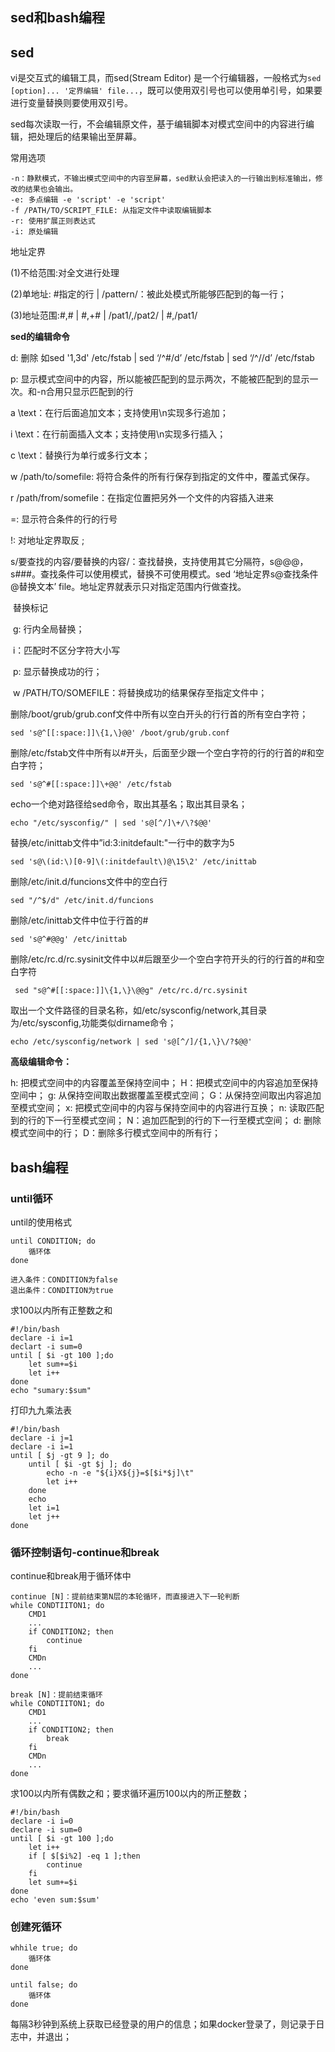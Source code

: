 ## sed和bash编程

## sed

vi是交互式的编辑工具，而sed(Stream Editor) 是一个行编辑器，一般格式为`sed [option]... '定界编辑' file...`，既可以使用双引号也可以使用单引号，如果要进行变量替换则要使用双引号。

sed每次读取一行，不会编辑原文件，基于编辑脚本对模式空间中的内容进行编辑，把处理后的结果输出至屏幕。

常用选项

```
-n：静默模式，不输出模式空间中的内容至屏幕，sed默认会把读入的一行输出到标准输出，修改的结果也会输出。
-e: 多点编辑 -e 'script' -e 'script'
-f /PATH/TO/SCRIPT_FILE: 从指定文件中读取编辑脚本
-r: 使用扩展正则表达式
-i: 原处编辑
```

地址定界

(1)不给范围:对全文进行处理

(2)单地址:    #指定的行   |   /pattern/：被此处模式所能够匹配到的每一行；

(3)地址范围:#,#   |   #,+#   |   /pat1/,/pat2/   | #,/pat1/  

**sed的编辑命令**

d: 删除 如sed '1,3d' /etc/fstab   |      sed ‘/^#/d’ /etc/fstab          |      sed  ‘/^\//d’ /etc/fstab

p: 显示模式空间中的内容，所以能被匹配到的显示两次，不能被匹配到的显示一次。和-n合用只显示匹配到的行

a \text：在行后面追加文本；支持使用\n实现多行追加；

i \text：在行前面插入文本；支持使用\n实现多行插入；

c \text：替换行为单行或多行文本；

w /path/to/somefile: 将符合条件的所有行保存到指定的文件中，覆盖式保存。

r /path/from/somefile：在指定位置把另外一个文件的内容插入进来

=: 显示符合条件的行的行号

!: 对地址定界取反 ; 

s/要查找的内容/要替换的内容/：查找替换，支持使用其它分隔符，s@@@，s###。查找条件可以使用模式，替换不可使用模式。sed ‘地址定界s@查找条件@替换文本’  file。地址定界就表示只对指定范围内行做查找。

​	替换标记

​		g: 行内全局替换；

​		i：匹配时不区分字符大小写

​		p: 显示替换成功的行；

​		w /PATH/TO/SOMEFILE：将替换成功的结果保存至指定文件中；

删除/boot/grub/grub.conf文件中所有以空白开头的行行首的所有空白字符；

```
sed 's@^[[:space:]]\{1,\}@@' /boot/grub/grub.conf
```

删除/etc/fstab文件中所有以#开头，后面至少跟一个空白字符的行的行首的#和空白字符；

```
sed 's@^#[[:space:]]\+@@' /etc/fstab
```

echo一个绝对路径给sed命令，取出其基名；取出其目录名；

```
echo "/etc/sysconfig/" | sed 's@[^/]\+/\?$@@'
```

替换/etc/inittab文件中”id:3:initdefault:"一行中的数字为5

```
sed 's@\(id:\)[0-9]\(:initdefault\)@\15\2' /etc/inittab 
```

删除/etc/init.d/funcions文件中的空白行

```
sed "/^$/d" /etc/init.d/funcions
```

删除/etc/inittab文件中位于行首的#

```
sed 's@^#@@g' /etc/inittab
```

删除/etc/rc.d/rc.sysinit文件中以#后跟至少一个空白字符开头的行的行首的#和空白字符

```
 sed "s@^#[[:space:]]\{1,\}\@@g" /etc/rc.d/rc.sysinit
```

取出一个文件路径的目录名称，如/etc/sysconfig/network,其目录为/etc/sysconfig,功能类似dirname命令；

```
echo /etc/sysconfig/network | sed 's@[^/]/{1,\}\/?$@@'
```

**高级编辑命令：**

h: 把模式空间中的内容覆盖至保持空间中；
H：把模式空间中的内容追加至保持空间中；
g: 从保持空间取出数据覆盖至模式空间；
G：从保持空间取出内容追加至模式空间；
x: 把模式空间中的内容与保持空间中的内容进行互换；
n: 读取匹配到的行的下一行至模式空间；
N：追加匹配到的行的下一行至模式空间；
d: 删除模式空间中的行；
D：删除多行模式空间中的所有行；

## bash编程

### until循环

until的使用格式

```
until CONDITION; do
	循环体
done

进入条件：CONDITION为false
退出条件：CONDITION为true
```

求100以内所有正整数之和

```shell
#!/bin/bash
declare -i i=1
declart -i sum=0
until [ $i -gt 100 ];do
	let sum+=$i
	let i++
done
echo "sumary:$sum"
```

打印九九乘法表

```shell
#!/bin/bash
declare -i j=1
declare -i i=1
until [ $j -gt 9 ]; do
	until [ $i -gt $j ]; do
		echo -n -e "${i}X${j}=$[$i*$j]\t"
		let i++
	done
	echo
	let i=1
	let j++
done
```

### 循环控制语句-continue和break

continue和break用于循环体中

```shell
continue [N]：提前结束第N层的本轮循环，而直接进入下一轮判断
while CONDTIITON1; do
	CMD1
	...
	if CONDITION2; then
		continue
	fi
	CMDn
	...
done
```

```shell
break [N]：提前结束循环				
while CONDTIITON1; do
	CMD1
	...
	if CONDITION2; then
		break
	fi
	CMDn
	...
done
```

求100以内所有偶数之和；要求循环遍历100以内的所正整数；

```shell
#!/bin/bash
declare -i i=0
declare -i sum=0
until [ $i -gt 100 ];do
	let i++
	if [ $[$i%2] -eq 1 ];then
		continue
	fi
	let sum+=$i
done
echo 'even sum:$sum'
```

### 创建死循环

```
whhile true; do
	循环体
done

until false; do
	循环体
done
```

每隔3秒钟到系统上获取已经登录的用户的信息；如果docker登录了，则记录于日志中，并退出；

```shell

```

